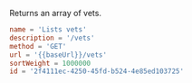 Returns an array of vets.

```toml
name = 'Lists vets'
description = '/vets'
method = 'GET'
url = '{{baseUrl}}/vets'
sortWeight = 1000000
id = '2f4111ec-4250-45fd-b524-4e85ed103725'
```
